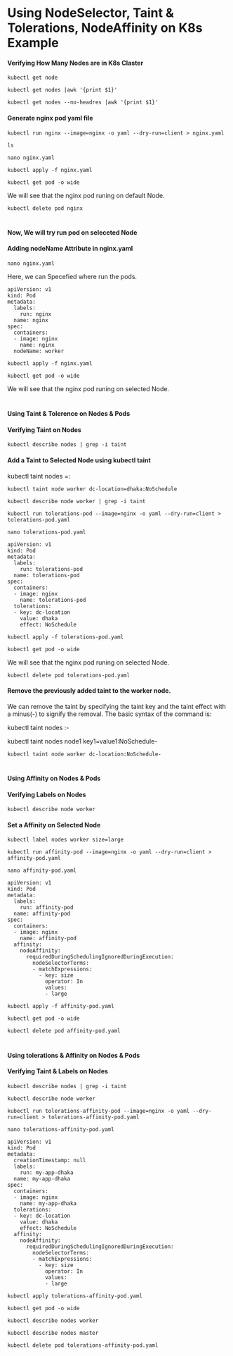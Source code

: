 # Using NodeSelector, Taint & Tolerations, NodeAffinity on K8s Example
#### Verifying How Many Nodes are in K8s Claster
~~~
kubectl get node
~~~
~~~
kubectl get nodes |awk '{print $1}'
~~~
~~~
kubectl get nodes --no-headres |awk '{print $1}'
~~~
#### Generate nginx pod yaml file
~~~
kubectl run nginx --image=nginx -o yaml --dry-run=client > nginx.yaml
~~~
~~~
ls
~~~
~~~
nano nginx.yaml
~~~
~~~
kubectl apply -f nginx.yaml
~~~
~~~
kubectl get pod -o wide
~~~
We will see that the nginx pod runing on default Node.
~~~
kubectl delete pod nginx
~~~
#
#### Now, We will try run pod on seleceted Node
#### Adding nodeName Attribute in nginx.yaml
~~~
nano nginx.yaml
~~~
Here, we can Specefied where run the pods. 
~~~
apiVersion: v1
kind: Pod
metadata:
  labels:
    run: nginx
  name: nginx
spec:
  containers:
  - image: nginx
    name: nginx
  nodeName: worker
~~~
~~~
kubectl apply -f nginx.yaml
~~~
~~~
kubectl get pod -o wide
~~~
We will see that the nginx pod runing on selected Node.
#
#### Using Taint & Tolerence on Nodes & Pods
#### Verifying Taint on Nodes
~~~
kubectl describe nodes | grep -i taint
~~~
#### Add a Taint to Selected Node using kubectl taint
kubectl taint nodes <node name> <taint key>=<taint value>:<taint effect>
~~~
kubectl taint node worker dc-location=dhaka:NoSchedule
~~~
~~~
kubectl describe node worker | grep -i taint
~~~
~~~
kubectl run tolerations-pod --image=nginx -o yaml --dry-run=client > tolerations-pod.yaml
~~~
~~~
nano tolerations-pod.yaml
~~~
~~~
apiVersion: v1
kind: Pod
metadata:
  labels:
    run: tolerations-pod
  name: tolerations-pod
spec:
  containers:
  - image: nginx
    name: tolerations-pod
  tolerations:
  - key: dc-location
    value: dhaka
    effect: NoSchedule
~~~
~~~
kubectl apply -f tolerations-pod.yaml
~~~
~~~
kubectl get pod -o wide
~~~
We will see that the nginx pod runing on selected Node.
~~~
kubectl delete pod tolerations-pod.yaml
~~~
#### Remove the previously added taint to the worker node.
We can remove the taint by specifying the taint key and the taint effect with a minus(-) to signify the removal. The basic syntax of the command is:

kubectl taint nodes <node name> <taint key>:<taint effect>-

kubectl taint nodes node1 key1=value1:NoSchedule-
~~~
kubectl taint node worker dc-location:NoSchedule-
~~~
#
#### Using Affinity on Nodes & Pods
#### Verifying Labels on Nodes
~~~
kubectl describe node worker
~~~
#### Set a Affinity on Selected Node
~~~
kubectl label nodes worker size=large
~~~
~~~
kubectl run affinity-pod --image=nginx -o yaml --dry-run=client > affinity-pod.yaml
~~~
~~~
nano affinity-pod.yaml
~~~
~~~
apiVersion: v1
kind: Pod
metadata:
  labels:
    run: affinity-pod
  name: affinity-pod
spec:
  containers:
  - image: nginx
    name: affinity-pod
  affinity:
    nodeAffinity:
      requiredDuringSchedulingIgnoredDuringExecution:
        nodeSelectorTerms:
        - matchExpressions:
          - key: size
            operator: In
            values:
            - large
~~~
~~~
kubectl apply -f affinity-pod.yaml
~~~
~~~
kubectl get pod -o wide
~~~
~~~
kubectl delete pod affinity-pod.yaml
~~~
#
#### Using tolerations & Affinity on Nodes & Pods
#### Verifying Taint & Labels on Nodes
~~~
kubectl describe nodes | grep -i taint
~~~
~~~
kubectl describe node worker
~~~
~~~
kubectl run tolerations-affinity-pod --image=nginx -o yaml --dry-run=client > tolerations-affinity-pod.yaml
~~~
~~~
nano tolerations-affinity-pod.yaml
~~~
~~~
apiVersion: v1
kind: Pod
metadata:
  creationTimestamp: null
  labels:
    run: my-app-dhaka
  name: my-app-dhaka
spec:
  containers:
  - image: nginx
    name: my-app-dhaka
  tolerations:
  - key: dc-location
    value: dhaka
    effect: NoSchedule
  affinity:
    nodeAffinity:
      requiredDuringSchedulingIgnoredDuringExecution:
        nodeSelectorTerms:
        - matchExpressions:
          - key: size
            operator: In
            values:
            - large
~~~
~~~
kubectl apply tolerations-affinity-pod.yaml
~~~
~~~
kubectl get pod -o wide
~~~
~~~
kubectl describe nodes worker
~~~
~~~
kubectl describe nodes master
~~~
~~~
kubectl delete pod tolerations-affinity-pod.yaml
~~~



